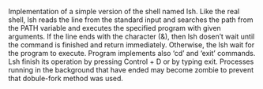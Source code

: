 Implementation of a simple version of the shell named lsh. Like the real shell, lsh reads the line from the standard input and searches the path from the PATH variable and executes the specified program with given arguments. If the line ends with the character (&), then lsh dosen’t wait until the command is finished and return immediately. Otherwise, the lsh wait for the program to execute. Program implements also ‘cd’ and ‘exit’ commands. Lsh finish its operation by pressing Control + D or by typing exit. Processes running in the background that have ended may become zombie to prevent that dobule-fork method was used.
